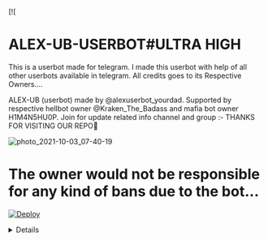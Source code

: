 [![
# ALEX-UB-USERBOT#ULTRA HIGH
This is a userbot made for telegram. I made this userbot with help of all other userbots available in telegram. All credits goes to its Respective Owners....

ALEX-UB    (userbot) made by @alexuserbot_yourdad. Supported by respective hellbot owner @Kraken_The_Badass  and mafia bot owner H1M4N5HU0P. Join for update related info channel and group :-  THANKS FOR VISITING OUR REPO💖

![photo_2021-10-03_07-40-19](https://telegra.ph/file/f2c9399da07d7f05e90d3.jpg)


# The owner would not be responsible for any kind of bans due to the bot...

[![Deploy](https://www.herokucdn.com/deploy/button.svg)](https://heroku.com/deploy?template=https://github.com/Adarshbotmaker/ALEX-USERBOT--)
<details>

  

# FORK AT YOUR OWN RISK



